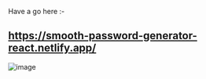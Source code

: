 Have a go here :-
## https://smooth-password-generator-react.netlify.app/


![image](https://github.com/Skyy-Banerjee/smooth-password-generator/assets/51888502/a9247871-3408-407d-a039-b5104d626fc9)
